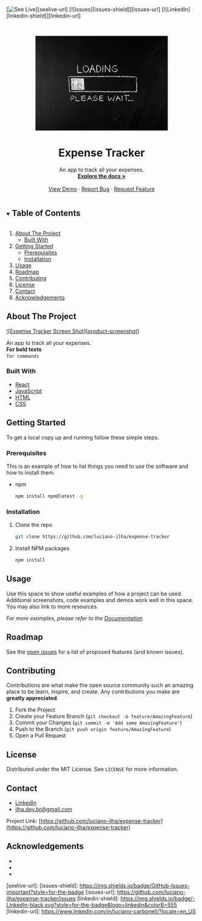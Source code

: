 [![See Live][seelive-shield]][seelive-url]
[![Issues][issues-shield]][issues-url]
[![LinkedIn][linkedin-shield]][linkedin-url]
 
<!-- PROJECT LOGO -->
<br />
<p align="center">
  <a href="">
    <img src="./src/images/LDGscshot.jpeg" alt="Screenshot" height="250" width="350">
  </a>

  <h1 align="center">Expense Tracker</h1>

  <p align="center">
    An app to track all your expenses.
    <br />
    <a href="https://github.com/luciano-ilha/expense-tracker"><strong>Explore the docs »</strong></a>
    <br />
    <br />
    <a href="https://github.com/luciano-ilha/expense-tracker">View Demo</a>
    ·
    <a href="https://github.com/luciano-ilha/expense-tracker/issues">Report Bug</a>
    ·
    <a href="https://github.com/luciano-ilha/expense-tracker/issues">Request Feature</a>
  </p>
</p>



<!-- TABLE OF CONTENTS -->
<details open="open">
  <summary><h2 style="display: inline-block">Table of Contents</h2></summary>
  <ol>
    <li>
      <a href="#about-the-project">About The Project</a>
      <ul>
        <li><a href="#built-with">Built With</a></li>
      </ul>
    </li>
    <li>
      <a href="#getting-started">Getting Started</a>
      <ul>
        <li><a href="#prerequisites">Prerequisites</a></li>
        <li><a href="#installation">Installation</a></li>
      </ul>
    </li>
    <li><a href="#usage">Usage</a></li>
    <li><a href="#roadmap">Roadmap</a></li>
    <li><a href="#contributing">Contributing</a></li>
    <li><a href="#license">License</a></li>
    <li><a href="#contact">Contact</a></li>
    <li><a href="#acknowledgements">Acknowledgements</a></li>
  </ol>
</details>



<!-- ABOUT THE PROJECT -->
## About The Project

[![Expense Tracker Screen Shot][product-screenshot]]()

An app to track all your expenses.<br>
**For bold texts**<br>
`for commands`


### Built With

* [React](https://reactjs.org/)
* [JavaScript](https://www.javascript.com/)
* [HTML](https://developer.mozilla.org/en-US/docs/Web/HTML)
* [CSS](https://developer.mozilla.org/en-US/docs/Web/CSS)



<!-- GETTING STARTED -->
## Getting Started

To get a local copy up and running follow these simple steps.

### Prerequisites

This is an example of how to list things you need to use the software and how to install them.
* npm
  ```sh
  npm install npm@latest -g
  ```

### Installation

1. Clone the repo
   ```sh
   git clone https://github.com/luciano-ilha/expense-tracker
   ```
2. Install NPM packages
   ```sh
   npm install
   ```



<!-- USAGE EXAMPLES -->
## Usage

Use this space to show useful examples of how a project can be used. Additional screenshots, code examples and demos work well in this space. You may also link to more resources.

_For more examples, please refer to the [Documentation]()_



<!-- ROADMAP -->
## Roadmap

See the [open issues](https://github.com/luciano-ilha/expense-tracker/issues) for a list of proposed features (and known issues).



<!-- CONTRIBUTING -->
## Contributing

Contributions are what make the open source community such an amazing place to be learn, inspire, and create. Any contributions you make are **greatly appreciated**.

1. Fork the Project
2. Create your Feature Branch (`git checkout -b feature/AmazingFeature`)
3. Commit your Changes (`git commit -m 'Add some AmazingFeature'`)
4. Push to the Branch (`git push origin feature/AmazingFeature`)
5. Open a Pull Request



<!-- LICENSE -->
## License

Distributed under the MIT License. See `LICENSE` for more information.



<!-- CONTACT -->
## Contact

* [LinkedIn](https://twitter.com/CarbonellIlha)
* ilha.dev.br@gmail.com

Project Link: [https://github.com/luciano-ilha/expense-tracker](https://github.com/luciano-ilha/expense-tracker)



<!-- ACKNOWLEDGEMENTS -->
## Acknowledgements

* []()
* []()
* []()


<!-- MARKDOWN LINKS & IMAGES -->
[seelive-shield]: https://img.shields.io/badge/See-live-brightgreen?style=for-the-badge
[seelive-url]:
[issues-shield]: https://img.shields.io/badge/GitHub-Issues-important?style=for-the-badge
[issues-url]: https://github.com/luciano-ilha/expense-tracker/issues
[linkedin-shield]: https://img.shields.io/badge/-LinkedIn-black.svg?style=for-the-badge&logo=linkedin&colorB=555
[linkedin-url]: https://www.linkedin.com/in/luciano-carbonell/?locale=en_US
